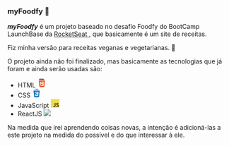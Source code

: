 ### myFoodfy 🌱

_**myFoodfy**_ é um projeto baseado no desafio Foodfy do BootCamp LaunchBase da <a href="https://rocketseat.com.br/">RocketSeat </a>, que basicamente é um site de receitas.

Fiz minha versão para receitas veganas e vegetarianas. 🌱

O projeto ainda não foi finalizado, mas basicamente as tecnologias que já foram e ainda serão usadas são:  
 * HTML <img src="https://raw.githubusercontent.com/devicons/devicon/master/icons/html5/html5-original-wordmark.svg" width="20" />
 * CSS <img src="https://raw.githubusercontent.com/devicons/devicon/master/icons/css3/css3-plain-wordmark.svg" width="20" />
 * JavaScript <img src="https://raw.githubusercontent.com/devicons/devicon/master/icons/javascript/javascript-original.svg" width="20" />
 * ReactJS <img src="https://i.ibb.co/4RHMmLQ/react.png" width="20"/>

Na medida que irei aprendendo coisas novas, a intenção é adicioná-las a este projeto na medida do possível e do que interessar à ele.
